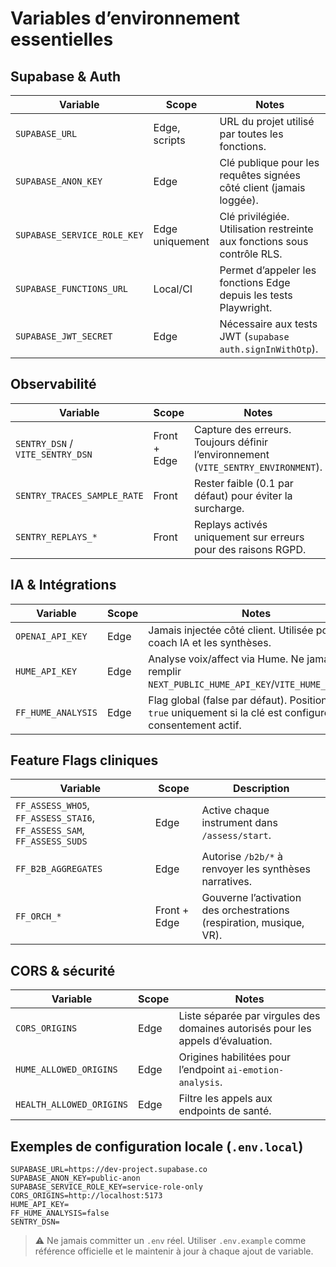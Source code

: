 # Variables d’environnement essentielles

## Supabase & Auth
| Variable | Scope | Notes |
| --- | --- | --- |
| `SUPABASE_URL` | Edge, scripts | URL du projet utilisé par toutes les fonctions. |
| `SUPABASE_ANON_KEY` | Edge | Clé publique pour les requêtes signées côté client (jamais loggée). |
| `SUPABASE_SERVICE_ROLE_KEY` | Edge uniquement | Clé privilégiée. Utilisation restreinte aux fonctions sous contrôle RLS. |
| `SUPABASE_FUNCTIONS_URL` | Local/CI | Permet d’appeler les fonctions Edge depuis les tests Playwright. |
| `SUPABASE_JWT_SECRET` | Edge | Nécessaire aux tests JWT (`supabase auth.signInWithOtp`). |

## Observabilité
| Variable | Scope | Notes |
| --- | --- | --- |
| `SENTRY_DSN` / `VITE_SENTRY_DSN` | Front + Edge | Capture des erreurs. Toujours définir l’environnement (`VITE_SENTRY_ENVIRONMENT`). |
| `SENTRY_TRACES_SAMPLE_RATE` | Front | Rester faible (0.1 par défaut) pour éviter la surcharge. |
| `SENTRY_REPLAYS_*` | Front | Replays activés uniquement sur erreurs pour des raisons RGPD. |

## IA & Intégrations
| Variable | Scope | Notes |
| --- | --- | --- |
| `OPENAI_API_KEY` | Edge | Jamais injectée côté client. Utilisée pour le coach IA et les synthèses. |
| `HUME_API_KEY` | Edge | Analyse voix/affect via Hume. Ne jamais remplir `NEXT_PUBLIC_HUME_API_KEY`/`VITE_HUME_API_KEY`. |
| `FF_HUME_ANALYSIS` | Edge | Flag global (false par défaut). Positionner sur `true` uniquement si la clé est configurée et le consentement actif. |

## Feature Flags cliniques
| Variable | Scope | Description |
| --- | --- | --- |
| `FF_ASSESS_WHO5`, `FF_ASSESS_STAI6`, `FF_ASSESS_SAM`, `FF_ASSESS_SUDS` | Edge | Active chaque instrument dans `/assess/start`. |
| `FF_B2B_AGGREGATES` | Edge | Autorise `/b2b/*` à renvoyer les synthèses narratives. |
| `FF_ORCH_*` | Front + Edge | Gouverne l’activation des orchestrations (respiration, musique, VR). |

## CORS & sécurité
| Variable | Scope | Notes |
| --- | --- | --- |
| `CORS_ORIGINS` | Edge | Liste séparée par virgules des domaines autorisés pour les appels d’évaluation. |
| `HUME_ALLOWED_ORIGINS` | Edge | Origines habilitées pour l’endpoint `ai-emotion-analysis`. |
| `HEALTH_ALLOWED_ORIGINS` | Edge | Filtre les appels aux endpoints de santé. |

## Exemples de configuration locale (`.env.local`)
```
SUPABASE_URL=https://dev-project.supabase.co
SUPABASE_ANON_KEY=public-anon
SUPABASE_SERVICE_ROLE_KEY=service-role-only
CORS_ORIGINS=http://localhost:5173
HUME_API_KEY=
FF_HUME_ANALYSIS=false
SENTRY_DSN=
```

> ⚠️ Ne jamais committer un `.env` réel. Utiliser `.env.example` comme référence officielle et le maintenir à jour à chaque ajout de variable.
